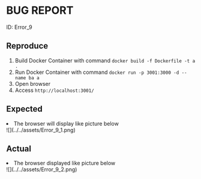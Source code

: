 <h1>BUG REPORT</h1>
ID: Error_9
<h2>Reproduce</h2>
<ol>
    <li>Build Docker Container with command <code>docker build -f Dockerfile -t a .</code></li>
    <li>Run Docker Container with command <code>docker run -p 3001:3000 -d --name ba a</code></li>
    <li>Open browser</li>
    <li>Access <code>http://localhost:3001/</code></li>
</ol>
<h2>Expected</h2>
    <li>The browser will display like picture below</li>
    ![](../../assets/Error_9_1.png)
<h2>Actual</h2>
    <li>The browser displayed like picture below</li>
    ![](../../assets/Error_9_2.png)